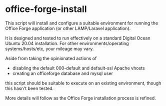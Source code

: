 # office-forge-install

This script will install and configure a suitable environment for running the Office Forge application (or other LAMP/Laravel application).

It is designed and tested to run effectively on a standard Digital Ocean Ubuntu 20.04 installation. For other environments/operating systems/hosts/etc, your mileage may vary.

Aside from taking the opinionated actions of

- disabling the default 000-default and default-ssl Apache vhosts
- creating an officeforge database and mysql user

this script should be suitable to execute on an existing environment, though this hasn't been tested.

More details will follow as the Office Forge installation process is refined.
